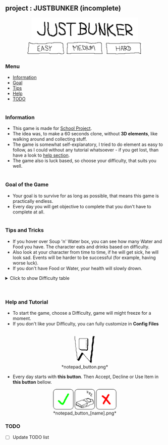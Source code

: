 ## project : JUSTBUNKER (incomplete)
<p align="center">
<img src="https://raw.githubusercontent.com/neostetic/project/main/src/cz/polacek/game/assets/ui/menu/title_big.png" width="339"><br>
 
<img src="https://raw.githubusercontent.com/neostetic/project/main/src/cz/polacek/game/assets/ui/buttons/easy.png" width="120">
<img src="https://raw.githubusercontent.com/neostetic/project/main/src/cz/polacek/game/assets/ui/buttons/medium.png" width="120">
<img src="https://raw.githubusercontent.com/neostetic/project/main/src/cz/polacek/game/assets/ui/buttons/hard.png" width="120">
</p>

### Menu
 - <a href="#information">Information</a>
 - <a href="#goal-of-the-game">Goal</a>
 - <a href="#tips-and-tricks">Tips</a>
 - <a href="#help-and-tutorial">Help</a>
 - <a href="#todo">TODO</a>
<br><br>
 
### Information
 - This game is made for <a href="">School Project</a>.
 - The idea was, to make a 60 seconds clone, without <b>3D elements</b>, like walking around and collecting stuff.
 - The game is somewhat self-explanatory, I tried to do element as easy to follow, as I could without any tutorial whatsoever - if you get lost, than have a look to <a href="#help-and-tutorial">help section</a>.
 - The game also is luck based, so choose your difficulty, that suits you well. 
<br><br>

### Goal of the Game
 - Your goal is to survive for as long as possible, that means this game is practically endless.
 - Every day you will get objective to complete that you don't have to complete at all.
<br><br>

### Tips and Tricks
 - If you hover over Soup 'n' Water box, you can see how many Water and Food you have. The character eats and drinks based on difficulty.
 - Also look at your character from time to time, if he will get sick, he will look sad. Events will be harder to be successful (for example, having worse luck).
 - If you don't have Food or Water, your health will slowly drown.
 
<details>
  <summary>Click to show Difficulty table</summary>

| Difficulty    | Hunger       | Thirst       | Sick-ness Level | Luck Factor (%) |
|---------------|--------------|--------------|-----------------|-----------------|
| <b>Easy</b>   | every 8 days | every 5 days | bellow 40       | .55 (55%)       |
| <b>Medium</b> | every 6 days | every 4 days | bellow 50       | .5 (50%)        |
| <b>Hard</b>   | every 5 days | every 3 days | bellow 60       | .4 (40%)        |

</details>
<br><br>

### Help and Tutorial
 - To start the game, choose a Difficulty, game will might freeze for a moment.
 - If you don't like your Difficulty, you can fully customize in <b>Config Files</b> 
<br><br>
<p align="center">
    <img src="https://raw.githubusercontent.com/neostetic/project/main/src/cz/polacek/game/assets/ui/game/notepad_button.png" width="64"><br>
    *notepad_button.png*
</p>

 - Every day starts with <b>this button</b>. Then Accept, Decline or Use Item in <b>this button</b> bellow.
<p align="center">
    <img src="https://raw.githubusercontent.com/neostetic/project/main/src/cz/polacek/game/assets/ui/game/notepad_button_accept.png" width="64">
    <img src="https://raw.githubusercontent.com/neostetic/project/main/src/cz/polacek/game/assets/ui/game/notepad_button_sleep.png" width="64">
    <img src="https://raw.githubusercontent.com/neostetic/project/main/src/cz/polacek/game/assets/ui/game/notepad_button_decline.png" width="64">
    <br>
    *notepad_button_[name].png*
</p>

### TODO
 - [ ] Update TODO list
